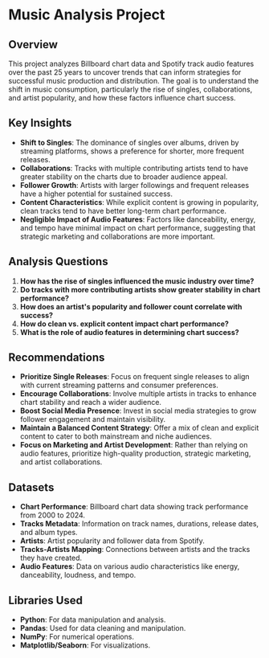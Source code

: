# Music Analysis Project

## Overview
This project analyzes Billboard chart data and Spotify track audio features over the past 25 years to uncover trends that can inform strategies for successful music production and distribution. The goal is to understand the shift in music consumption, particularly the rise of singles, collaborations, and artist popularity, and how these factors influence chart success.

## Key Insights
- **Shift to Singles**: The dominance of singles over albums, driven by streaming platforms, shows a preference for shorter, more frequent releases.
- **Collaborations**: Tracks with multiple contributing artists tend to have greater stability on the charts due to broader audience appeal.
- **Follower Growth**: Artists with larger followings and frequent releases have a higher potential for sustained success.
- **Content Characteristics**: While explicit content is growing in popularity, clean tracks tend to have better long-term chart performance.
- **Negligible Impact of Audio Features**: Factors like danceability, energy, and tempo have minimal impact on chart performance, suggesting that strategic marketing and collaborations are more important.

## Analysis Questions
1. **How has the rise of singles influenced the music industry over time?**
2. **Do tracks with more contributing artists show greater stability in chart performance?**
3. **How does an artist's popularity and follower count correlate with success?**
4. **How do clean vs. explicit content impact chart performance?**
5. **What is the role of audio features in determining chart success?**

## Recommendations
- **Prioritize Single Releases**: Focus on frequent single releases to align with current streaming patterns and consumer preferences.
- **Encourage Collaborations**: Involve multiple artists in tracks to enhance chart stability and reach a wider audience.
- **Boost Social Media Presence**: Invest in social media strategies to grow follower engagement and maintain visibility.
- **Maintain a Balanced Content Strategy**: Offer a mix of clean and explicit content to cater to both mainstream and niche audiences.
- **Focus on Marketing and Artist Development**: Rather than relying on audio features, prioritize high-quality production, strategic marketing, and artist collaborations.

## Datasets
- **Chart Performance**: Billboard chart data showing track performance from 2000 to 2024.
- **Tracks Metadata**: Information on track names, durations, release dates, and album types.
- **Artists**: Artist popularity and follower data from Spotify.
- **Tracks-Artists Mapping**: Connections between artists and the tracks they have created.
- **Audio Features**: Data on various audio characteristics like energy, danceability, loudness, and tempo.

## Libraries Used
- **Python**: For data manipulation and analysis.
- **Pandas**: Used for data cleaning and manipulation.
- **NumPy**: For numerical operations.
- **Matplotlib/Seaborn**: For visualizations.
